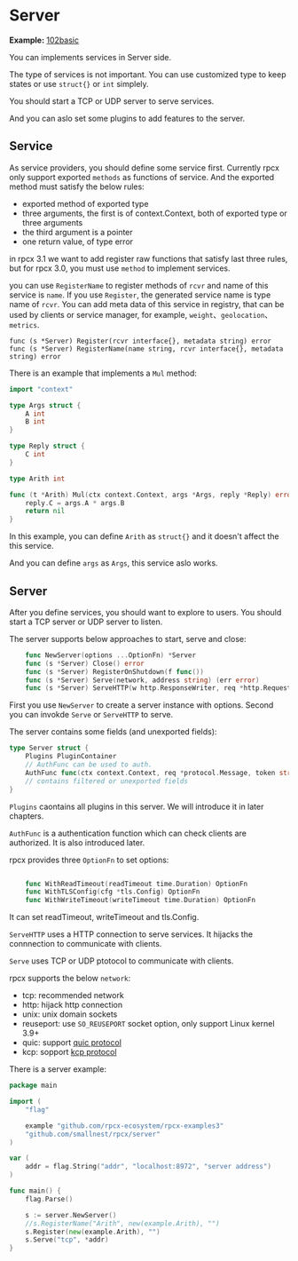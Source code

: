 # Server

**Example:** [102basic](https://github.com/rpcx-ecosystem/rpcx-examples3/tree/master/102basic)


You can implements services in Server side.

The type of services is not important. You can use customized type to keep states or use `struct{}` or `int` simplely.

You should start a TCP or UDP server to serve services.

And you can aslo set some plugins to add features to the server.


## Service

As service providers, you should define some service first.
Currently rpcx only support exported `methods` as functions of service.
And the exported method must satisfy the below rules:

- exported method of exported type
- three arguments, the first is of context.Context, both of exported type or three arguments
- the third argument is a pointer
- one return value, of type error

in rpcx 3.1 we want to add register raw functions that satisfy last three rules, but for rpcx 3.0, you must use `method` to implement services.

you can use `RegisterName` to register methods of `rcvr` and name of this service is `name`.
If you use `Register`, the generated service name is type name of `rcvr`.
You can add meta data of this service in registry, that can be used by clients or service manager, for example, `weight`、`geolocation`、`metrics`. 

```
func (s *Server) Register(rcvr interface{}, metadata string) error
func (s *Server) RegisterName(name string, rcvr interface{}, metadata string) error
```

There is an example that implements a `Mul` method:

```go
import "context"

type Args struct {
	A int
	B int
}

type Reply struct {
	C int
}

type Arith int

func (t *Arith) Mul(ctx context.Context, args *Args, reply *Reply) error {
	reply.C = args.A * args.B
	return nil
}
```

In this example, you can define `Arith` as `struct{}` and it doesn't affect the this service.

And you can define `args` as `Args`, this service aslo works.


## Server

After you define services, you should want to explore to users. You should start a TCP server or UDP server to listen.

The server supports below approaches to start, serve and close:

```go
    func NewServer(options ...OptionFn) *Server
    func (s *Server) Close() error
    func (s *Server) RegisterOnShutdown(f func())
    func (s *Server) Serve(network, address string) (err error)
    func (s *Server) ServeHTTP(w http.ResponseWriter, req *http.Request)
```

First you use `NewServer` to create a server instance with options. Second you can invokde `Serve` or `ServeHTTP` to serve.

The server contains some fields (and unexported fields):
```go
type Server struct {
    Plugins PluginContainer
    // AuthFunc can be used to auth.
    AuthFunc func(ctx context.Context, req *protocol.Message, token string) error
    // contains filtered or unexported fields
}
```

`Plugins` caontains all plugins in this server. We will introduce it in later chapters.

`AuthFunc` is a authentication function which can check clients are authorized. It is also introduced later.


rpcx provides three `OptionFn` to set options:

```go

    func WithReadTimeout(readTimeout time.Duration) OptionFn
    func WithTLSConfig(cfg *tls.Config) OptionFn
    func WithWriteTimeout(writeTimeout time.Duration) OptionFn
```

It can set readTimeout, writeTimeout and tls.Config.

`ServeHTTP` uses a HTTP connection to serve services. It hijacks the connnection to communicate with clients.

`Serve` uses TCP or UDP ptotocol to communicate with clients.

rpcx supports the below `network`:

- tcp: recommended network
- http: hijack http connection
- unix: unix domain sockets
- reuseport: use `SO_REUSEPORT` socket option, only support Linux kernel 3.9+
- quic: support [quic protocol](https://en.wikipedia.org/wiki/QUIC)
- kcp: sopport [kcp protocol](https://github.com/skywind3000/kcp)


There is a server example:

```go
package main

import (
	"flag"

	example "github.com/rpcx-ecosystem/rpcx-examples3"
	"github.com/smallnest/rpcx/server"
)

var (
	addr = flag.String("addr", "localhost:8972", "server address")
)

func main() {
	flag.Parse()

	s := server.NewServer()
	//s.RegisterName("Arith", new(example.Arith), "")
	s.Register(new(example.Arith), "")
	s.Serve("tcp", *addr)
}
```